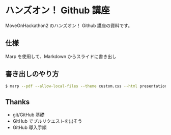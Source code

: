 # ハンズオン！ Github 講座

MoveOnHackathon2 のハンズオン！ Github 講座の資料です。

## 仕様

Marp を使用して、Markdown からスライドに書き出し

## 書き出しのやり方

```bash
$ marp --pdf --allow-local-files --theme custom.css --html presentation.md
```

## Thanks

- git/GitHub 基礎
- GitHub でプルリクエストを出そう
- GitHub 導入手順

